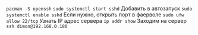 `pacman -S openssh`
`sudo systemctl start sshd`
Добавить в автозапуск
`sudo systemctl enable sshd`
Если нужно, открыть порт в фаерволе
`sudo ufw allow 22/tcp`
Узнать IP адрес сервера
`ip addr show`
Заходим на сервер
`ssh dimon@192.168.0.180`
